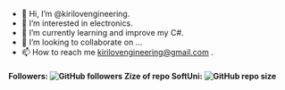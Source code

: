 - 👋 Hi, I’m @kirilovengineering.
- 👀 I’m interested in electronics.
- 🌱 I’m currently learning and improve my C#.
- 💞️ I’m looking to collaborate on ...
- 📫 How to reach me kirilovengineering@gmail.com .

<!---
kirilovengineering/kirilovengineering is a ✨ special ✨ repository because its `README.md` (this file) appears on your GitHub profile.
You can click the Preview link to take a look at your changes.
--->


<h4>Followers:
<img alt="GitHub followers" src="https://img.shields.io/github/followers/kirilovengineering?style=social">
Zize of repo SoftUni:
<img alt="GitHub repo size" src="https://img.shields.io/github/repo-size/kirilovengineering/SoftUni">
